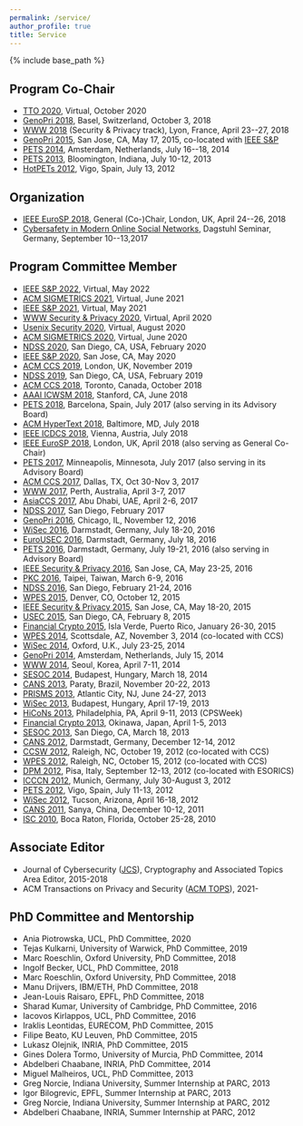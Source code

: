 ```yaml
---
permalink: /service/
author_profile: true
title: Service
---
```


{% include base_path %}

## Program Co-Chair

-   [TTO 2020](http://truthandtrustonline.com/), Virtual, October 2020
-   [GenoPri 2018](https://www.genopri.org/), Basel, Switzerland, October 3, 2018
-   [WWW 2018](http://www2018.thewebconf.org/) (Security & Privacy track), Lyon, France, April 23--27, 2018
-   [GenoPri 2015](http://2015.genopri.org/), San Jose, CA, May 17, 2015, co-located with [IEEE S&P](http://www.ieee-security.org/TC/SP2015/)
-   [PETS 2014](http://petsymposium.org/2014), Amsterdam, Netherlands, July 16--18, 2014
-   [PETS 2013](http://petsymposium.org/), Bloomington, Indiana, July 10-12, 2013
-   [HotPETs 2012](http://petsymposium.org/2012/hotpets.php), Vigo, Spain, July 13, 2012

## Organization

-   [IEEE EuroSP 2018](https://www.ieee-security.org/TC/EuroSP2018/), General (Co-)Chair, London, UK, April 24--26, 2018
-   [Cybersafety in Modern Online Social Networks](https://www.dagstuhl.de/en/program/calendar/semhp/?semnr=17372), Dagstuhl Seminar, Germany, September 10--13,2017

## Program Committee Member
-	[IEEE S&P 2022](https://www.ieee-security.org/TC/SP2022/), Virtual, May 2022
-   [ACM SIGMETRICS 2021](http://www.sigmetrics.org/sigmetrics2021/), Virtual, June 2021
-	[IEEE S&P 2021](https://www.ieee-security.org/TC/SP2021/), Virtual, May 2021
-	[WWW Security & Privacy 2020](https://www2020.thewebconf.org/), Virtual, April 2020  
-   [Usenix Security 2020](https://www.usenix.org/conference/usenixsecurity20), Virtual, August 2020
-   [ACM SIGMETRICS 2020](http://www.sigmetrics.org/sigmetrics2020/), Virtual, June 2020
-   [NDSS 2020](https://www.ndss-symposium.org/ndss2020/), San Diego, CA, USA, February 2020
-   [IEEE S&P 2020](https://www.ieee-security.org/TC/SP2020/), San Jose, CA, May 2020
-   [ACM CCS 2019](https://www.sigsac.org/ccs/CCS2019/), London, UK, November 2019
-   [NDSS 2019](https://www.ndss-symposium.org/ndss2019/), San Diego, CA, USA, February 2019
-   [ACM CCS 2018](https://www.sigsac.org/ccs/CCS2018/program-committee/), Toronto, Canada, October 2018
-   [AAAI ICWSM 2018](http://www.icwsm.org/2018/index.php), Stanford, CA, June 2018
-   [PETS 2018](https://petsymposium.org/), Barcelona, Spain, July 2017 (also serving in its Advisory Board)
-   [ACM HyperText 2018](https://ht.acm.org/ht2018/), Baltimore, MD, July 2018
-   [IEEE ICDCS 2018](http://icdcs2018.ocg.at/), Vienna, Austria, July 2018
-   [IEEE EuroSP 2018](https://www.ieee-security.org/TC/EuroSP2018/), London, UK, April 2018 (also serving as General Co-Chair)
-   [PETS 2017](https://petsymposium.org/), Minneapolis, Minnesota, July 2017 (also serving in its Advisory Board)
-   [ACM CCS 2017](http://www.sigsac.org/ccs/CCS2017/), Dallas, TX, Oct 30-Nov 3, 2017
-   [WWW 2017](http://www.www2017.com.au/), Perth, Australia, April 3-7, 2017
-   [AsiaCCS 2017](http://asiaccs2017.com/), Abu Dhabi, UAE, April 2-6, 2017
-   [NDSS 2017](https://www.internetsociety.org/events/ndss-symposium-2017), San Diego, February 2017
-   [GenoPri 2016](http://2016.genopri.org/), Chicago, IL, November 12, 2016
-   [WiSec 2016](http://www.sigsac.org/wisec/WiSec2016/), Darmstadt, Germany, July 18-20, 2016
-   [EuroUSEC 2016](https://eurousec.secuso.org/2016/), Darmstadt, Germany, July 18, 2016
-   [PETS 2016](https://petsymposium.org/), Darmstadt, Germany, July 19-21, 2016 (also serving in Advisory Board)
-   [IEEE Security & Privacy 2016](http://www.ieee-security.org/TC/SP2016/), San Jose, CA, May 23-25, 2016
-   [PKC 2016](http://troll.iis.sinica.edu.tw/pkc16/), Taipei, Taiwan, March 6-9, 2016
-   [NDSS 2016](https://www.internetsociety.org/events/ndss-symposium-2016), San Diego, February 21-24, 2016
-   [WPES 2015](https://wpes15.cs.umn.edu/), Denver, CO, October 12, 2015
-   [IEEE Security & Privacy 2015](http://www.ieee-security.org/TC/SP2015/), San Jose, CA, May 18-20, 2015
-   [USEC 2015](http://www.internetsociety.org/events/ndss-symposium-2015/usec-workshop-call-papers), San Diego, CA, February 8, 2015
-   [Financial Crypto 2015](http://fc15.ifca.ai/), Isla Verde, Puerto Rico, January 26-30, 2015
-   [WPES 2014](https://www.cylab.cmu.edu/news_events/events/wpes2014/), Scottsdale, AZ, November 3, 2014 (co-located with CCS)
-   [WiSec 2014](http://sigsac.hosting.acm.org/wisec/WiSec2014/), Oxford, U.K., July 23-25, 2014
-   [GenoPri 2014](https://genomeprivacy.org/workshop), Amsterdam, Netherlands, July 15, 2014
-   [WWW 2014](http://www2014.wwwconference.org/), Seoul, Korea, April 7-11, 2014
-   [SESOC 2014](http://www.sesoc.org/), Budapest, Hungary, March 18, 2014
-   [CANS 2013](http://www.ic.unicamp.br/cans2013/), Paraty, Brazil, November 20-22, 2013
-   [PRISMS 2013](http://www.gws2013.org/prisms/), Atlantic City, NJ, June 24-27, 2013
-   [WiSec 2013](http://www.sigsac.org/wisec/WiSec2013/), Budapest, Hungary, April 17-19, 2013
-   [HiCoNs 2013](http://www.hi-cons.org/), Philadelphia, PA, April 9-11, 2013 (CPSWeek)
-   [Financial Crypto 2013](http://fc13.ifca.ai/), Okinawa, Japan, April 1-5, 2013
-   [SESOC 2013](http://www.sesoc.org/), San Diego, CA, March 18, 2013
-   [CANS 2012](http://cans2012.cased.de/), Darmstadt, Germany, December 12-14, 2012
-   [CCSW 2012](http://crypto.cs.stonybrook.edu/ccsw12/), Raleigh, NC, October 19, 2012 (co-located with CCS)
-   [WPES 2012](http://hatswitch.org/wpes2012/), Raleigh, NC, October 15, 2012 (co-located with CCS)
-   [DPM 2012](http://www-ma4.upc.edu/DPM2012/), Pisa, Italy, September 12-13, 2012 (co-located with ESORICS)
-   [ICCCN 2012](http://www.icccn.org/icccn12/), Munich, Germany, July 30-August 3, 2012
-   [PETS 2012](http://www.petsymposium.org/2012), Vigo, Spain, July 11-13, 2012
-   [WiSec 2012](http://www.sigsac.org/wisec/WiSec2012/), Tucson, Arizona, April 16-18, 2012
-   [CANS 2011](http://www.infosec.sdu.edu.cn/cans2011/), Sanya, China, December 10-12, 2011
-   [ISC 2010](http://math.fau.edu/~isc2010/), Boca Raton, Florida, October 25-28, 2010

## Associate Editor

-   Journal of Cybersecurity ([JCS](http://cybersecurity.oxfordjournals.org/)), Cryptography and Associated Topics Area Editor, 2015-2018
-   ACM Transactions on Privacy and Security ([ACM TOPS](https://dl.acm.org/journal/tops)), 2021-


## PhD Committee and Mentorship

-   Ania Piotrowska, UCL, PhD Committee, 2020
-   Tejas Kulkarni, University of Warwick, PhD Committee, 2019
-   Marc Roeschlin, Oxford University, PhD Committee, 2018
-   Ingolf Becker, UCL, PhD Committee, 2018
-   Marc Roeschlin, Oxford University, PhD Committee, 2018
-   Manu Drijvers, IBM/ETH, PhD Committee, 2018
-   Jean-Louis Raisaro, EPFL, PhD Committee, 2018
-   Sharad Kumar, University of Cambridge, PhD Committee, 2016
-   Iacovos Kirlappos, UCL, PhD Committee, 2016
-   Iraklis Leontidas, EURECOM, PhD Committee, 2015
-   Filipe Beato, KU Leuven, PhD Committee, 2015
-   Lukasz Olejnik, INRIA, PhD Committee, 2015
-   Gines Dolera Tormo, University of Murcia, PhD Committee, 2014
-   Abdelberi Chaabane, INRIA, PhD Committee, 2014
-   Miguel Malheiros, UCL, PhD Committee, 2013
-   Greg Norcie, Indiana University, Summer Internship at PARC, 2013
-   Igor Bilogrevic, EPFL, Summer Internship at PARC, 2013
-   Greg Norcie, Indiana University, Summer Internship at PARC, 2012
-   Abdelberi Chaabane, INRIA, Summer Internship at PARC, 2012    